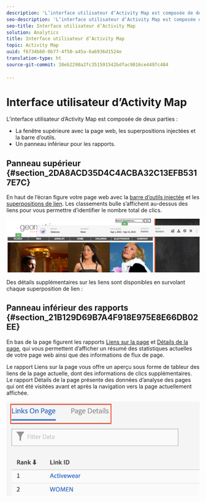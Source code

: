 ```yaml
---
description: 'L’interface utilisateur d’Activity Map est composée de deux parties '
seo-description: 'L’interface utilisateur d’Activity Map est composée de deux parties '
seo-title: Interface utilisateur d’Activity Map
solution: Analytics
title: Interface utilisateur d’Activity Map
topic: Activity Map
uuid: f6734b60-0b77-4f50-a45a-6a6936d1524e
translation-type: ht
source-git-commit: 38eb2298a2fc351591542bdfac9016ce4497c484

---
```



# Interface utilisateur d’Activity Map

L’interface utilisateur d’Activity Map est composée de deux parties :

* La fenêtre supérieure avec la page web, les superpositions injectées et la barre d’outils.
* Un panneau inférieur pour les rapports.

## Panneau supérieur {#section_2DA8ACD35D4C4ACBA32C13EFB5317E7C}

En haut de l’écran figure votre page web avec la [barre d’outils injectée](/help/analyze/activity-map/activitymap-standard-live.md) et les [superpositions de lien](/help/analyze/activity-map/activitymap-gainerslosers.md). Les classements bulle s’affichent au-dessus des liens pour vous permettre d’identifier le nombre total de clics.

![](assets/top_panel.png)

Des détails supplémentaires sur les liens sont disponibles en survolant chaque superposition de lien :

## Panneau inférieur des rapports {#section_21B129D69B7A4F918E975E8E66DB02EE}

En bas de la page figurent les rapports [Liens sur la page](/help/analyze/activity-map/activitymap-links-report.md) et [Détails de la page](/help/analyze/activity-map/activitymap-page-flow.md), qui vous permettent d’afficher un résumé des statistiques actuelles de votre page web ainsi que des informations de flux de page.

Le rapport Liens sur la page vous offre un aperçu sous forme de tableur des liens de la page actuelle, dont des informations de clics supplémentaires. Le rapport Détails de la page présente des données d’analyse des pages qui ont été visitées avant et après la navigation vers la page actuellement affichée.

![](assets/bottom_panel.png)

